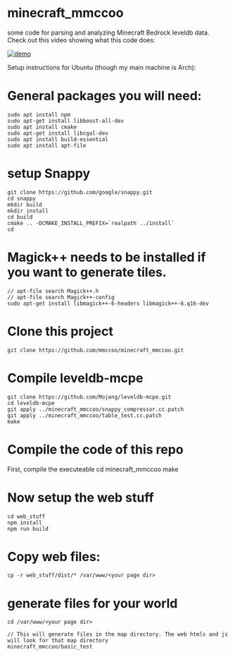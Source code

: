 # minecraft_mmccoo
some code for parsing and analyzing Minecraft Bedrock leveldb data. Check out this video showing what this code does:

[![demo](http://img.youtube.com/vi/S-5TawHSw1U/0.jpg)](http://www.youtube.com/watch?v=S-5TawHSw1U "Demo")


Setup instructions for Ubuntu (though my main machine is Arch):

# General packages you will need:
    sudo apt install npm
    sudo apt-get install libboost-all-dev
    sudo apt install cmake
    sudo apt-get install libcgal-dev
    sudo apt install build-essential
    sudo apt install apt-file

# setup Snappy
    git clone https://github.com/google/snappy.git
    cd snappy
    mkdir build
    mkdir install
    cd build
    cmake .. -DCMAKE_INSTALL_PREFIX=`realpath ../install`
    cd

# Magick++ needs to be installed if you want to generate tiles.
    // apt-file search Magick++.h
    // apt-file search Magick++-config
    sudo apt-get install libmagick++-6-headers libmagick++-6.q16-dev

# Clone this project
    git clone https://github.com/mmccoo/minecraft_mmccoo.git

# Compile leveldb-mcpe
    git clone https://github.com/Mojang/leveldb-mcpe.git
    cd leveldb-mcpe
    git apply ../minecraft_mmccoo/snappy_compressor.cc.patch
    git apply ../minecraft_mmccoo/table_test.cc.patch
    make
    
# Compile the code of this repo
First, compile the executeable
    cd minecraft_mmccoo
    make

# Now setup the web stuff

    cd web_stuff
    npm install
    npm run build

# Copy web files:
    cp -r web_stuff/dist/* /var/www/<your page dir>
    
# generate files for your world
    cd /var/www/<your page dir>
    
    // This will generate files in the map directory. The web htmls and js will look for that map directory
    minecraft_mmccoo/basic_test
